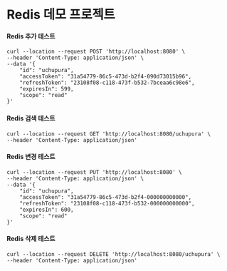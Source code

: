 # Redis 데모 프로젝트


#### Redis 추가 테스트
```shell script
curl --location --request POST 'http://localhost:8080' \
--header 'Content-Type: application/json' \
--data '{
    "id": "uchupura",
    "accessToken": "31a54779-86c5-473d-b2f4-090d73015b96",
    "refreshToken": "23108f08-c118-473f-b532-7bceaa6c98e6",
    "expiresIn": 599,
    "scope": "read"
}'
```

#### Redis 검색 테스트
```shell script
curl --location --request GET 'http://localhost:8080/uchupura' \
--header 'Content-Type: application/json' 
```

#### Redis 변경 테스트
```shell script
curl --location --request PUT 'http://localhost:8080' \
--header 'Content-Type: application/json' \
--data '{
    "id": "uchupura",
    "accessToken": "31a54779-86c5-473d-b2f4-000000000000",
    "refreshToken": "23108f08-c118-473f-b532-000000000000",
    "expiresIn": 600,
    "scope": "read"
}'
```

#### Redis 삭제 테스트
```shell script
curl --location --request DELETE 'http://localhost:8080/uchupura' \
--header 'Content-Type: application/json'
```